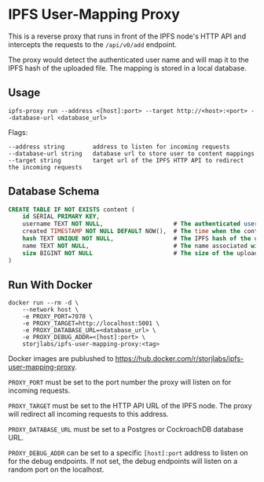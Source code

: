 # IPFS User-Mapping Proxy

This is a reverse proxy that runs in front of the IPFS node's HTTP API and intercepts the requests to the `/api/v0/add` endpoint.

The proxy would detect the authenticated user name and will map it to the IPFS hash of the uploaded file. The mapping is stored in a local database.

## Usage

```
ipfs-proxy run --address <[host]:port> --target http://<host>:<port> --database-url <database_url>
```
Flags:
```
--address string        address to listen for incoming requests
--database-url string   database url to store user to content mappings
--target string         target url of the IPFS HTTP API to redirect the incoming requests
```

## Database Schema

```sql
CREATE TABLE IF NOT EXISTS content (
	id SERIAL PRIMARY KEY,
	username TEXT NOT NULL,                    # The authenticated user name.
	created TIMESTAMP NOT NULL DEFAULT NOW(),  # The time when the content was uploaded.
	hash TEXT UNIQUE NOT NULL,                 # The IPFS hash of the uploaded content.
	name TEXT NOT NULL,                        # The name associated with the uploaded content, usually file name.
	size BIGINT NOT NULL                       # The size of the uploaded content.
)
```
## Run With Docker

```
docker run --rm -d \
    --network host \
    -e PROXY_PORT=7070 \
    -e PROXY_TARGET=http://localhost:5001 \
    -e PROXY_DATABASE_URL=<database_url> \
    -e PROXY_DEBUG_ADDR=<[host]:port> \
    storjlabs/ipfs-user-mapping-proxy:<tag>
```

Docker images are publushed to https://hub.docker.com/r/storjlabs/ipfs-user-mapping-proxy.

`PROXY_PORT` must be set to the port number the proxy will listen on for incoming requests.

`PROXY_TARGET` must be set to the HTTP API URL of the IPFS node. The proxy will redirect all incoming requests to this address.

`PROXY_DATABASE_URL` must be set to a Postgres or CockroachDB database URL.

`PROXY_DEBUG_ADDR` can be set to a specific `[host]:port` address to listen on for the debug endpoints. If not set, the debug endpoints will listen on a random port on the localhost.
